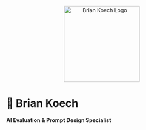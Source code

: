 <p align="center">
  <img src="https://github.com/BrianKoech/AI-Evaluation-Portfolio/blob/main/A_logo_for_Brian_Koech,_specializing_in_AI_Evaluat.png?raw=true" alt="Brian Koech Logo" width="200">
</p>

# 🧠 Brian Koech  
**AI Evaluation & Prompt Design Specialist**
